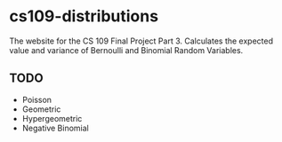 # cs109-distributions
The website for the CS 109 Final Project Part 3. Calculates the expected value
and variance of Bernoulli and Binomial Random Variables.

## TODO
* Poisson
* Geometric
* Hypergeometric
* Negative Binomial
